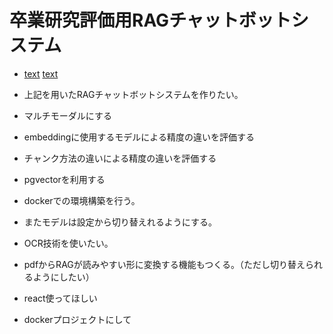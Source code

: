 # 卒業研究評価用RAGチャットボットシステム

- [text](<../../Downloads/Chunking Technique For RAGs .pdf>) [text](<../../Downloads/How To Evaluate Chunking Strategies For RAGs .pdf>)

- 上記を用いたRAGチャットボットシステムを作りたい。

- マルチモーダルにする
- embeddingに使用するモデルによる精度の違いを評価する
- チャンク方法の違いによる精度の違いを評価する
- pgvectorを利用する
- dockerでの環境構築を行う。
- またモデルは設定から切り替えれるようにする。
- OCR技術を使いたい。
- pdfからRAGが読みやすい形に変換する機能もつくる。（ただし切り替えられるようにしたい）
- react使ってほしい
- dockerプロジェクトにして